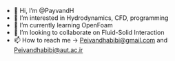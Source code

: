 - 👋 Hi, I’m @PayvandH
- 👀 I’m interested in Hydrodynamics, CFD, programming
- 🌱 I’m currently learning OpenFoam
- 💞️ I’m looking to collaborate on Fluid-Solid Interaction
- 📫 How to reach me -> Peivandhabibi@gmail.com and Peivandhabibi@aut.ac.ir

<!---
PayvandH/PayvandH is a ✨ special ✨ repository because its `README.md` (this file) appears on your GitHub profile.
You can click the Preview link to take a look at your changes.
--->
